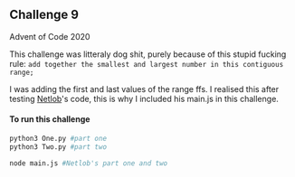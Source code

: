 ## Challenge 9
Advent of Code 2020

This challenge was litteraly dog shit, purely  because of this stupid fucking rule:
`
add together the smallest and largest number in this contiguous range;
`

I was adding the first and last values of the range ffs.
I realised this after testing [Netlob](https://github.com/Netlob)'s code, this is why I included his main.js in this challenge.


#### To run this challenge

```sh
python3 One.py #part one
python3 Two.py #part two

node main.js #Netlob's part one and two
```
